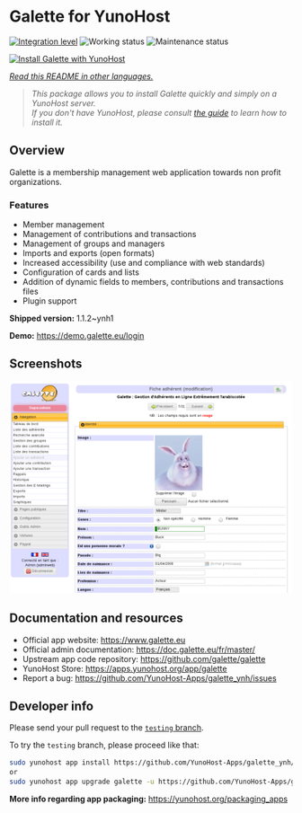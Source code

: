 <!--
N.B.: This README was automatically generated by <https://github.com/YunoHost/apps/tree/master/tools/readme_generator>
It shall NOT be edited by hand.
-->

# Galette for YunoHost

[![Integration level](https://dash.yunohost.org/integration/galette.svg)](https://ci-apps.yunohost.org/ci/apps/galette/) ![Working status](https://ci-apps.yunohost.org/ci/badges/galette.status.svg) ![Maintenance status](https://ci-apps.yunohost.org/ci/badges/galette.maintain.svg)

[![Install Galette with YunoHost](https://install-app.yunohost.org/install-with-yunohost.svg)](https://install-app.yunohost.org/?app=galette)

*[Read this README in other languages.](./ALL_README.md)*

> *This package allows you to install Galette quickly and simply on a YunoHost server.*  
> *If you don't have YunoHost, please consult [the guide](https://yunohost.org/install) to learn how to install it.*

## Overview

Galette is a membership management web application towards non profit organizations.

### Features

- Member management
- Management of contributions and transactions
- Management of groups and managers
- Imports and exports (open formats)
- Increased accessibility (use and compliance with web standards)
- Configuration of cards and lists
- Addition of dynamic fields to members, contributions and transactions files
- Plugin support


**Shipped version:** 1.1.2~ynh1

**Demo:** <https://demo.galette.eu/login>

## Screenshots

![Screenshot of Galette](./doc/screenshots/edit_member.png)

## Documentation and resources

- Official app website: <https://www.galette.eu>
- Official admin documentation: <https://doc.galette.eu/fr/master/>
- Upstream app code repository: <https://github.com/galette/galette>
- YunoHost Store: <https://apps.yunohost.org/app/galette>
- Report a bug: <https://github.com/YunoHost-Apps/galette_ynh/issues>

## Developer info

Please send your pull request to the [`testing` branch](https://github.com/YunoHost-Apps/galette_ynh/tree/testing).

To try the `testing` branch, please proceed like that:

```bash
sudo yunohost app install https://github.com/YunoHost-Apps/galette_ynh/tree/testing --debug
or
sudo yunohost app upgrade galette -u https://github.com/YunoHost-Apps/galette_ynh/tree/testing --debug
```

**More info regarding app packaging:** <https://yunohost.org/packaging_apps>
